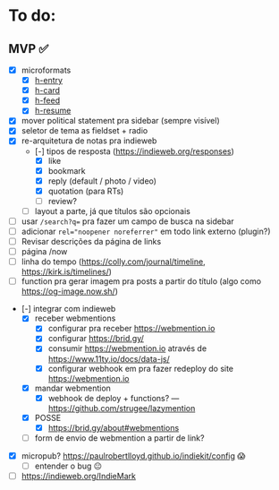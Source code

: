 # To do:

## MVP ✅

-   [x] microformats
    -   [x] [h-entry](http://microformats.org/wiki/h-entry)
    -   [x] [h-card](http://microformats.org/wiki/h-card)
    -   [x] [h-feed](http://microformats.org/wiki/h-feed)
    -   [x] [h-resume](http://microformats.org/wiki/h-resume)
-   [x] mover political statement pra sidebar (sempre visível)
-   [x] seletor de tema as fieldset + radio
-   [x] re-arquitetura de notas pra indieweb
    -   [-] tipos de resposta (https://indieweb.org/responses)
        -   [x] like
        -   [x] bookmark
        -   [x] reply (default / photo / video)
        -   [x] quotation (para RTs)
        -   [ ] review?
    -   [ ] layout a parte, já que títulos são opcionais
-   [ ] usar `/search?q=` pra fazer um campo de busca na sidebar
-   [ ] adicionar `rel="noopener noreferrer"` em todo link externo (plugin?)
-   [ ] Revisar descrições da página de links
-   [ ] página /now
-   [ ] linha do tempo (https://colly.com/journal/timeline, https://kirk.is/timelines/)
-   [ ] function pra gerar imagem pra posts a partir do título (algo como https://og-image.now.sh/)
-   [-] integrar com indieweb
    -   [x] receber webmentions
        -   [x] configurar pra receber https://webmention.io
        -   [x] configurar https://brid.gy/
        -   [x] consumir https://webmention.io através de https://www.11ty.io/docs/data-js/
        -   [x] configurar webhook em pra fazer redeploy do site https://webmention.io
    -   [x] mandar webmention
        -   [x] webhook de deploy + functions? — https://github.com/strugee/lazymention
    -   [x] POSSE
        -   [x] https://brid.gy/about#webmentions
    -   [ ] form de envio de webmention a partir de link?
-   [x] micropub? https://paulrobertlloyd.github.io/indiekit/config 😱
    -   [ ] entender o bug 😐
-   [ ] https://indieweb.org/IndieMark
